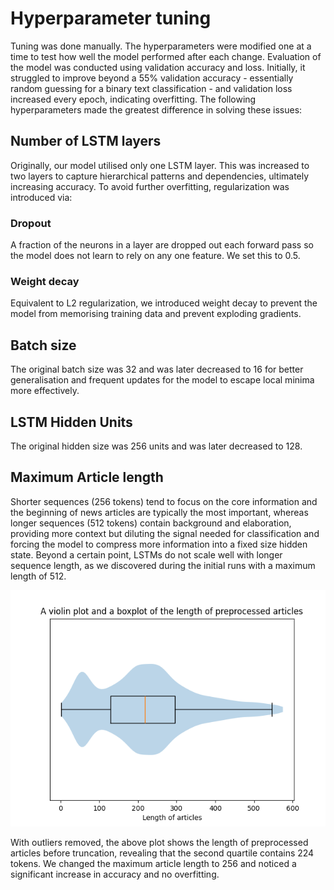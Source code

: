 # Hyperparameter tuning

Tuning was done manually. The hyperparameters were modified one at a time to test how well the model performed after each change. Evaluation of the model was conducted using validation accuracy and loss. Initially, it struggled to improve beyond a 55% validation accuracy - essentially random guessing for a binary text classification - and validation loss increased every epoch, indicating overfitting. The following hyperparameters made the greatest difference in solving these issues:


## Number of LSTM layers

Originally, our model utilised only one LSTM layer. This was increased to two layers to capture hierarchical patterns and dependencies, ultimately increasing accuracy. To avoid further overfitting, regularization was introduced via:

### Dropout

A fraction of the neurons in a layer are dropped out each forward pass so the model does not learn to rely on any one feature. We set this to 0.5.

### Weight decay

Equivalent to L2 regularization, we introduced weight decay to prevent the model from memorising training data and prevent exploding gradients.

## Batch size

The original batch size was 32 and was later decreased to 16 for better generalisation and frequent updates for the model to escape local minima more effectively.

## LSTM Hidden Units

The original hidden size was 256 units and was later decreased to 128.

## Maximum Article length

Shorter sequences (256 tokens) tend to focus on the core information and the beginning of news articles are typically the most important, whereas longer sequences (512 tokens) contain background and elaboration, providing more context but diluting the signal needed for classification and forcing the model to compress more information into a fixed size hidden state. Beyond a certain point, LSTMs do not scale well with longer sequence length, as we discovered during the initial runs with a maximum length of 512.

![alt text](media/Article-length.png)

With outliers removed, the above plot shows the length of preprocessed articles before truncation, revealing that the second quartile contains 224 tokens. We changed the maximum article length to 256 and noticed a significant increase in accuracy and no overfitting.